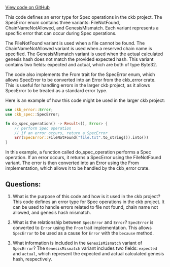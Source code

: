 [View code on GitHub](https://github.com/nervosnetwork/ckb/blob/develop/spec/src/error.rs)

This code defines an error type for Spec operations in the ckb project. The SpecError enum contains three variants: FileNotFound, ChainNameNotAllowed, and GenesisMismatch. Each variant represents a specific error that can occur during Spec operations.

The FileNotFound variant is used when a file cannot be found. The ChainNameNotAllowed variant is used when a reserved chain name is specified. The GenesisMismatch variant is used when the actual calculated genesis hash does not match the provided expected hash. This variant contains two fields: expected and actual, which are both of type Byte32.

The code also implements the From trait for the SpecError enum, which allows SpecError to be converted into an Error from the ckb_error crate. This is useful for handling errors in the larger ckb project, as it allows SpecError to be treated as a standard error type.

Here is an example of how this code might be used in the larger ckb project:

```rust
use ckb_error::Error;
use ckb_spec::SpecError;

fn do_spec_operation() -> Result<(), Error> {
    // perform Spec operation
    // if an error occurs, return a SpecError
    Err(SpecError::FileNotFound("file.txt".to_string()).into())
}
```

In this example, a function called do_spec_operation performs a Spec operation. If an error occurs, it returns a SpecError using the FileNotFound variant. The error is then converted into an Error using the From implementation, which allows it to be handled by the ckb_error crate.
## Questions:
 1. What is the purpose of this code and how is it used in the ckb project?
   This code defines an error type for Spec operations in the ckb project. It can be used to handle errors related to file not found, chain name not allowed, and genesis hash mismatch.

2. What is the relationship between `SpecError` and `Error`?
   `SpecError` is converted to `Error` using the `From` trait implementation. This allows `SpecError` to be used as a cause for `Error` with the `because` method.

3. What information is included in the `GenesisMismatch` variant of `SpecError`?
   The `GenesisMismatch` variant includes two fields: `expected` and `actual`, which represent the expected and actual calculated genesis hash, respectively.
